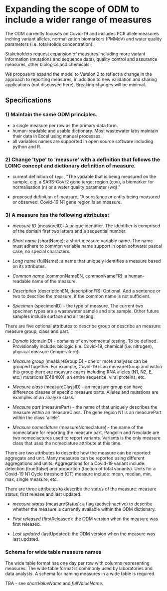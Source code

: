 # Expanding the scope of ODM to include a wider range of measures

The ODM currently focuses on Covid-19 and includes PCR allele measures inching variant alleles, normalization biomarkers (PMMoV) and water quality parameters (i.e. total solids concentration).

Stakeholders request expansion of measures including more variant information (mutations and sequence data), quality control and assurance measures, other biologics and chemicals.

We propose to expand the model to Version 2 to reflect a change in the approach to reporting measures, in addition to new validation and sharing applications (not discussed here). Breaking changes will be minimal.

## Specifications

### 1) Maintain the same ODM principles.

- a single measure per row as the primary data form.
- human-readable and usable dictionary. Most wastewater labs maintain their data in Excel using manual processes.
- all variables names are supported in open source software including python and R.

### 2) Change 'type' to 'measure' with a definition that follows the LOINC concept and dictionary definition of measure.

- current definition of `type`, "The variable that is being measured on the sample, e.g. a SARS-CoV-2 gene target region (cov), a biomarker for normalisation (n) or a water quality parameter (wq)."

- proposed definition of measure, "A substance or entity being measured or observed. Covid-19 N1 gene region is an measure.

### 3) A measure has the following attributes:

- _measure ID_ (measureID): A unique identifier. The identifier is comprised of the domain first two letters and a sequential number.

- _Short name_ (shortName): a short measure variable name. The name must adhere to common variable name support in open software: pascal case, no special characters.

- _Long name_ (fullName): a name that uniquely identifies a measure based on its attributes.

- _Common name_ (commonNameEN, commonNameFR): a human-readable name of the measure.

- _Description_ (descriptionEN, descriptionFR): Optional. Add a sentence or two to describe the measure, if the common name is not sufficient.

- _Specimen_ (specimenID) - the type of measure. The current two specimen types are a wastewater sample and site sample. Other future samples include surface and air testing.

There are five optional attributes to describe group or describe an measure: measure group, class and part.

- _Domain_ (domainID) - domains of environmental testing. To be defined. Provisionally include: biologic (i.e. Covid-19, chemical (i.e. nitrogen), physical measure (temperature).

- _Measure group_ (measureGroupID) - one or more analyses can be grouped together. For example, Covid-19 is an measureGroup and within this group there are measure cases including RNA alleles (N1, N2, E, etc.) mutations (E484K0), an entire sequence, viral proteins, etc.

- _Measure class_ (measureClassID) - an measure group can have difference classes of specific measure parts. Alleles and mutations are examples of an analyze class.

- _Measure part_ (measurePart) - the name of that uniquely describes the measure within an measureClass. The gene region N1 is an measurePart within the class 'allele'.

- _Measure nomeclature_ (measureNomeclature) - the name of the nomeclature for reporting the measure part. Pangolin and Nexclade are two nomeclactures used to report variants. Variants is the only measure class that uses the nomeclature attribute at this time.

There are two attributes to describe how the measure can be reported: aggregate and unit. Many measures can be reported using different aggregations and units. Aggregations for a Covid-19 variant include: detection (true|false) and proportion (faction of total variants). Units for a Covid-19 N1 Cycle threshold (CT) measure include: mean, median, min, max, single measure, etc.

There are three attributes to describe the status of the measure: measure status, first release and last updated.

- _measure status_ (measureStatus): a flag (active|inactive) to describe whether the measure is currently available within the ODM dictionary.

- _First released_ (firstReleased): the ODM version when the measure was first released.

- _Last updated_ (lastUpdated): the ODM version when the measure was last updated.

### Schema for wide table measure names

The wide table format has one day per row with columns representing measures. The wide table format is commonly used by laboratories and data analysts. A schema for naming measures in a wide table is required.

TBA - see _shortValueName_ and _fullValueName_.

